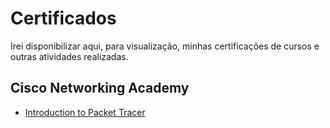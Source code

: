 # Certificados
Irei disponibilizar aqui, para visualização, minhas certificações de cursos e outras atividades realizadas.

## Cisco Networking Academy
- [Introduction to Packet Tracer](https://github.com/shioheii/Certificados/blob/main/Meus%20certificados/Cisco%20Networking%20Academy/Introduction%20to%20Packet%20Tracer.pdf)
